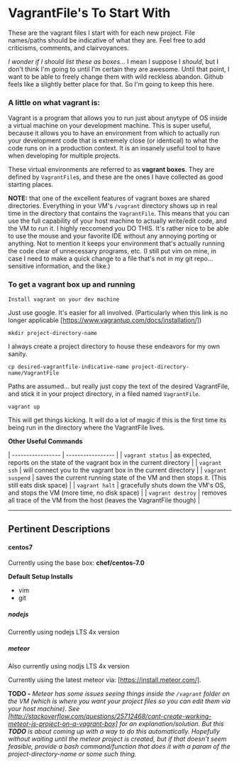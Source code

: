 # VagrantFile's To Start With

These are the vagrant files I start with for each new project.  File names/paths should be indicative of what they are.  Feel free to add criticisms, comments, and clairvoyances.

_I wonder if I should list these as boxes..._  I mean I suppose I _should_, but I don't think I'm going to until I'm certain they are awesome.  Until that point, I want to be able to freely change them with wild reckless abandon.  Github feels like a slightly better place for that.  So I'm going to keep this here.


### A little on what vagrant is:

Vagrant is a program that allows you to run just about anytype of OS inside a virtual machine on your development machine.  This is super useful, because it allows you to have an environment from which to actually run your development code that is extremely close (or identical) to what the code runs on in a production context.  It is an insanely useful tool to have when developing for multiple projects.

These virtual environments are referred to as **vagrant boxes**.  They are defined by `VagrantFile`s, and these are the ones I have collected as good starting places.

**NOTE:** that one of the excellent features of vagrant boxes are shared directories.  Everything in your VM's `/vagrant` directory shows up in real time in the directory that contains the `VagrantFile`.  This means that you can use the full capability of your host machine to actually write/edit code, and the VM to run it.  I highly reccomend you DO THIS.  It's rather nice to be able to use the mouse and your favorite IDE without any annoying porting or anything.  Not to mention it keeps your environment that's actually running the code clear of unnecessary programs, etc.  (I still put vim on mine, in case I need to make a quick change to a file that's not in my git repo... sensitive information, and the like.)


### To get a vagrant box up and running

```Install vagrant on your dev machine```

Just use google.  It's easier for all involved.  (Particularly when this link is no longer applicable [https://www.vagrantup.com/docs/installation/])

```mkdir project-directory-name```

I always create a project directory to house these endeavors for my own sanity.

```cp desired-vagrantfile-indicative-name project-directory-name/VagrantFile```

Paths are assumed... but really just copy the text of the desired VagrantFile, and stick it in your project directory, in a filed named `VagrantFile`.

```vagrant up```

This will get things kicking.  It will do a lot of magic if this is the first time its being run in the directory where the VagrantFile lives.

**Other Useful Commands**

| ----------------- | ----------------- |
| `vagrant status`  | as expected, reports on the state of the vagrant box in the current directory |
| `vagrant ssh`     | will connect you to the vagrant box in the current directory |
| `vagrant suspend` | saves the current running state of the VM and then stops it. (This still eats disk space) |
| `vagrant halt`    | gracefully shuts down the VM's OS, and stops the VM (more time, no disk space) |
| `vagrant destroy` | removes all trace of the VM from the host (leaves the VagrantFile though) |


---


## Pertinent Descriptions

#### centos7

Currently using the base box: **chef/centos-7.0**

**Default Setup Installs**

 - vim
 - git

##### nodejs

Currently using nodejs LTS 4x version

##### meteor

Also currently using nodjs LTS 4x version

Currently using the latest meteor via: [https://install.meteor.com/].

**TODO -** _Meteor has some issues seeing things inside the `/vagrant` folder on the VM (which is where you want your project files so you can edit them via your host machine).  See [http://stackoverflow.com/questions/25712468/cant-create-working-meteor-js-project-on-a-vagrant-box] for an explanation/solution.  But this **TODO** is about coming up with a way to do this automatically.  Hopefully without waiting until the meteor project is created, but if that doesn't seem feasible, provide a bash command/function that does it with a param of the project-directory-name or some such thing._



